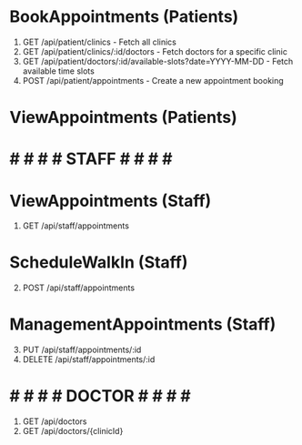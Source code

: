 # BookAppointments (Patients)
1. GET /api/patient/clinics - Fetch all clinics
2. GET /api/patient/clinics/:id/doctors - Fetch doctors for a specific clinic
3. GET /api/patient/doctors/:id/available-slots?date=YYYY-MM-DD - Fetch available time slots
4. POST /api/patient/appointments - Create a new appointment booking

# ViewAppointments (Patients)

# # # # #  STAFF # # # # #
# ViewAppointments (Staff)
1. GET /api/staff/appointments

# ScheduleWalkIn (Staff)
2. POST /api/staff/appointments

# ManagementAppointments (Staff)
3. PUT /api/staff/appointments/:id
4. DELETE /api/staff/appointments/:id

# # # # # DOCTOR # # # # #
1. GET /api/doctors
2. GET /api/doctors/{clinicId}


